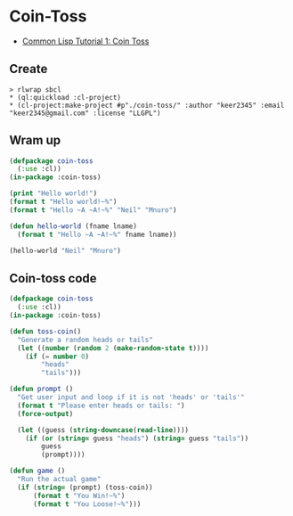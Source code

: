 # Coin-Toss

- [Common Lisp Tutorial 1: Coin Toss](https://www.youtube.com/watch?v=3GEAINRCbJ4&list=PLCpux10P7KDKPb4eI5b_qSnQaY1ePGKGK&index=3)

## Create

``` shell
> rlwrap sbcl
* (ql:quickload :cl-project)
* (cl-project:make-project #p"./coin-toss/" :author "keer2345" :email "keer2345@gmail.com" :license "LLGPL")
```

## Wram up
```lisp
(defpackage coin-toss
  (:use :cl))
(in-package :coin-toss)

(print "Hello world!")
(format t "Hello world!~%")
(format t "Hello ~A ~A!~%" "Neil" "Mnuro")

(defun hello-world (fname lname)
  (format t "Hello ~A ~A!~%" fname lname))

(hello-world "Neil" "Mnuro")
```
## Coin-toss code
```lisp
(defpackage coin-toss
  (:use :cl))
(in-package :coin-toss)

(defun toss-coin()
  "Generate a random heads or tails"
  (let ((number (random 2 (make-random-state t))))
    (if (= number 0)
        "heads"
        "tails")))

(defun prompt ()
  "Get user input and loop if it is not 'heads' or 'tails'"
  (format t "Please enter heads or tails: ")
  (force-output)

  (let ((guess (string-downcase(read-line))))
    (if (or (string= guess "heads") (string= guess "tails"))
        guess
        (prompt))))

(defun game ()
  "Run the actual game"
  (if (string= (prompt) (toss-coin))
      (format t "You Win!~%")
      (format t "You Loose!~%")))
```
